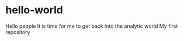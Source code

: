 # hello-world
Hello people
It is time for me to get back into the analytic world
My first repository
